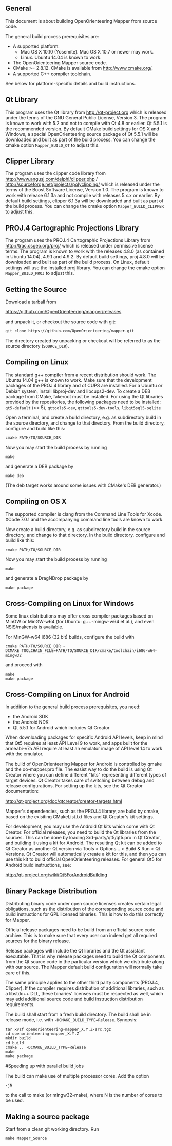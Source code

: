 ## General

This document is about building OpenOrienteering Mapper from source code. 

The general build process prerequisites are:
 - A supported platform: 
   - Mac OS X 10.10 (Yosemite). Mac OS X 10.7 or newer may work.
   - Linux. Ubuntu 14.04 is known to work.
 - The OpenOrienteering Mapper source code.
 - CMake >= 2.8.12.
   CMake is available from http://www.cmake.org/.
 - A supported C++ compiler toolchain. 

See below for platform-specific details and build instructions.


## Qt Library

This program uses the Qt library from http://qt-project.org which is released
under the terms of the GNU General Public License, Version 3. 
The program is known to work with 5.2 and not to compile with 
Qt 4.8 or earlier. Qt 5.5.1 is the recommended version. By default CMake build
settings for OS X and Windows, a special OpenOrienteering source package of
Qt 5.5.1 will be downloaded and built as part of the build process.
You can change the cmake option `Mapper_BUILD_QT` to adjust this.


## Clipper Library

The program uses the clipper code library from 
http://www.angusj.com/delphi/clipper.php /
http://sourceforge.net/projects/polyclipping/
which is released under the terms of the Boost Software License, Version 1.0.
The program is known to work with release 6.1.3a and not compile with releases
5.x.x or earlier. By default build settings, clipper 6.1.3a will be downloaded
and built as part of the build process. 
You can change the cmake option `Mapper_BUILD_CLIPPER` to adjust this.


## PROJ.4 Cartographic Projections Library

The program uses the PROJ.4 Cartographic Projections Library from
http://trac.osgeo.org/proj/ which is released under permissive license terms.
The program is known to work with the releases 4.8.0 (as contained in Ubuntu
14.04), 4.9.1 and 4.9.2. By default build settings, proj 4.8.0 will be
downloaded and built as part of the build process. On Linux, default settings
will use the installed proj library.
You can change the cmake option `Mapper_BUILD_PROJ` to adjust this.


## Getting the Source

Download a tarball from

https://github.com/OpenOrienteering/mapper/releases

and unpack it, or checkout the source code with git:


```
git clone https://github.com/OpenOrienteering/mapper.git
```

The directory created by unpacking or checkout will be referred to as the
source directory (`SOURCE_DIR`).


## Compiling on Linux

The standard g++ compiler from a recent distribution should work. The Ubuntu
14.04 g++ is known to work. Make sure that the development packages of the
PROJ.4 library and of CUPS are installed. For a Ubuntu or Debian system, install libproj-dev and libcups2-dev.
To create a DEB package from CMake, fakeroot must be installed.
For using the Qt libraries provided by the repositories, the following packages
need to be installed:
`qt5-default` (>= 5), `qttools5-dev`, `qttools5-dev-tools`, `libqt5sql5-sqlite`

Open a terminal, and create a build directory, e.g. as subdirectory build in
the source directory, and change to that directory. From the build directory,
configure and build like this:

```
cmake PATH/TO/SOURCE_DIR
```

Now you may start the build process by running

```
make
```

and generate a DEB package by

```
make deb
```

(The deb target works around some issues with CMake's DEB generator.)


## Compiling on OS X

The supported compiler is clang from the Command Line Tools for Xcode.
XCode 7.0.1 and the accompanying command line tools are known to work.

Now create a build directory, e.g. as subdirectory build in the source
directory, and change to that directory. In the build directory, configure
and build like this:

```
cmake PATH/TO/SOURCE_DIR
```

Now you may start the build process by running

```
make
```

and generate a DragNDrop package by

```
make package
```


## Cross-Compiling on Linux for Windows

Some linux distributions may offer cross compiler packages based on MinGW or
MinGW-w64 (for Ubuntu: g++-mingw-w64 et al.), and even NSIS/makensis is
available.

For MinGW-w64 i686 (32 bit) builds, configure the build with

```
cmake PATH/TO/SOURCE_DIR -DCMAKE_TOOLCHAIN_FILE=PATH/TO/SOURCE_DIR/cmake/toolchain/i686-w64-mingw32
```

and proceed with

```
make
make package
```


## Cross-Compiling on Linux for Android

In addition to the general build process prerequisites, you need:
 - the Android SDK
 - the Android NDK
 - Qt 5.5.1 for Android which includes Qt Creator

When downloading packages for specific Android API levels,
keep in mind that Qt5 requires at least API Level 9 to work, and apps
built for the armeabi-v7a ABI require at least an emulator image of API
level 14 to work with the emulator.

The build of OpenOrienteering Mapper for Android is controlled by qmake and the
oo-mapper.pro file. The easist way to do the build is using Qt Creator where you
can define different "kits" representing different types of target devices. 
Qt Creator takes care of switching between debug and release configurations.
For setting up the kits, see the Qt Creator documentation:

http://qt-project.org/doc/qtcreator/creator-targets.html

Mapper's dependencies, such as the PROJ.4 library, are build by cmake, based on
the exisiting CMakeList.txt files and Qt Creator's kit settings.

For development, you may use the Android Qt kits which come with Qt Creator.
For official releases, you need to build the Qt libraries from the sources.
This can be done by loading 3rd-party/qt5/qt5.pro in Qt Creator, and building
it using a kit for Android. The resulting Qt kit can be added to Qt Creator
as another Qt version via  Tools > Options... > Build & Run > Qt Versions.
Qt Creator will automatically create a kit for this, and then you can use this
kit to build official OpenOrienteering releases.
For general Qt5 for Android build instructions, see:

http://qt-project.org/wiki/Qt5ForAndroidBuilding


## Binary Package Distribution

Distributing binary code under open source licenses creates certain legal
obligations, such as the distribution of the corresponding source code and
build instructions for GPL licensed binaries. This is how to do this correctly
for Mapper.

Official release packages need to be build from an official source code archive.
This is to make sure that every user can indeed get all required sources for the
binary release.

Release packages will include the Qt libraries and the Qt assistant executable.
That is why release packages need to build the Qt components from the Qt source
code in the particular version which we distribute along with our source. The
Mapper default build configuration will normally take care of this.

The same principle applies to the other third party components (PROJ.4,
Clipper). If the compiler requires distribution of additional libraries, such
as a libstdc++ DLL, these binaries' licenses must be respected as well, which
may add additional source code and build instruction distribution requirements.

The build shall start from a fresh build directory. The build shall be in
release mode, i.e. with `-DCMAKE_BUILD_TYPE=Release`. Synopsis:

```
tar xvzf openorienteering-mapper_X.Y.Z-src.tgz
cd openorienteering-mapper_X.Y.Z
mkdir build
cd build
cmake .. -DCMAKE_BUILD_TYPE=Release
make
make package
```

#Speeding up with parallel build jobs

The build can make use of multiple processor cores. Add the option

```
-jN
```

to the call to make (or mingw32-make), where N is the number of cores
to be used.


## Making a source package

Start from a clean git working directory. Run

```
make Mapper_Source
```
